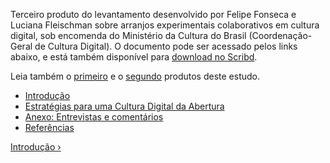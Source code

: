   <div class="content">
    <div class="field field-name-body field-type-text-with-summary field-label-hidden"><div class="field-items"><div class="field-item even" property="content:encoded"><p>Terceiro produto do levantamento desenvolvido por Felipe Fonseca e Luciana Fleischman sobre arranjos experimentais colaborativos em cultura digital, sob encomenda do Ministério da Cultura do Brasil (Coordenação-Geral de Cultura Digital). O documento pode ser acessado pelos links abaixo, e está também disponível para <a href="https://pt.scribd.com/doc/244385677/Arranjos-Experimentais-Criativos-em-Cultura-Digital-parte-3">download no Scribd</a>.</p>

<p>Leia também o <a href="http://redelabs-org.github.io/livro/minc-14/1">primeiro</a> e o <a href="http://redelabs-org.github.io/livro/minc-14/2">segundo</a> produtos deste estudo.</p></div></div></div>  <div id="book-navigation-114" class="book-navigation">
    <ul class="menu"><li class="first leaf"><a href="http://redelabs-org.github.io/livro/minc-14/3/intro">Introdução</a></li>
<li class="leaf"><a href="http://redelabs-org.github.io/livro/minc-14/3/estrategias">Estratégias para uma Cultura Digital da Abertura</a></li>
<li class="leaf"><a href="http://redelabs-org.github.io/livro/minc-14/3/anexo-entrevistas">Anexo: Entrevistas e comentários</a></li>
<li class="last leaf"><a href="http://redelabs-org.github.io/livro/minc-14/3/referencias">Referências</a></li>
</ul>
        <div class="page-links clearfix">
                          <a href="http://redelabs-org.github.io/livro/minc-14/3/intro" class="page-next" title="Go to next page">Introdução ›</a>
          </div>
    
  </div>
